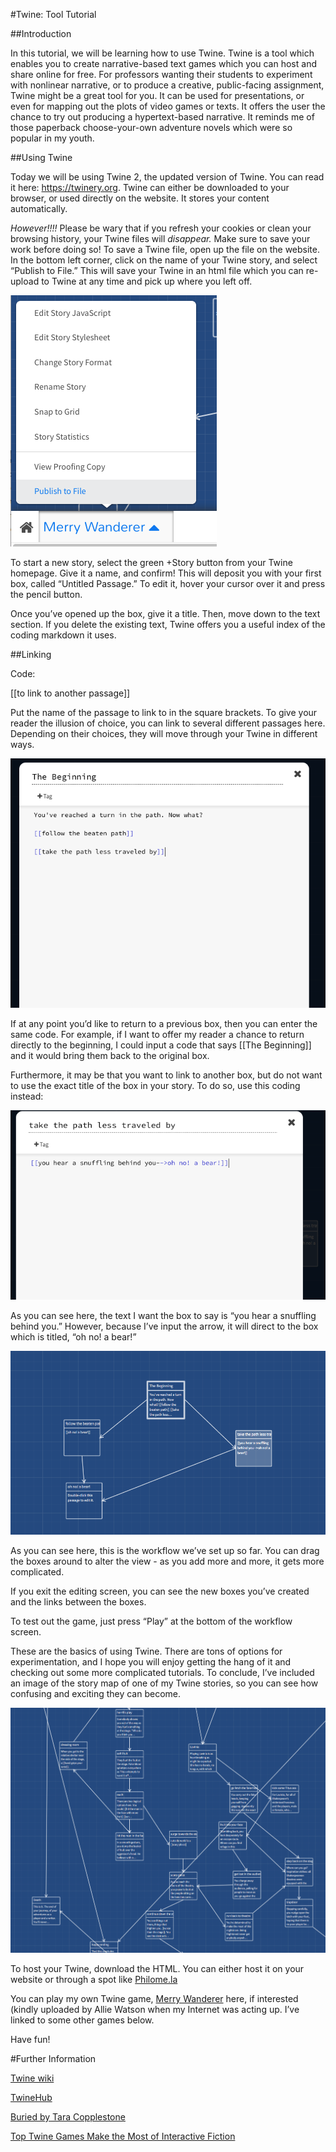 #Twine: Tool Tutorial
 
##Introduction 

In this tutorial, we will be learning how to use Twine. Twine is a tool which enables you to create narrative-based text games which you can host and share online for free. For professors wanting their students to experiment with nonlinear narrative, or to produce a creative, public-facing assignment, Twine might be a great tool for you. It can be used for presentations, or even for mapping out the plots of video games or texts. It offers the user the chance to try out producing a hypertext-based narrative. It reminds me of those paperback choose-your-own adventure novels which were so popular in my youth. 

##Using Twine 

Today we will be using Twine 2, the updated version of Twine. You can read it here: https://twinery.org. Twine can either be downloaded to your browser, or used directly on the website. It stores your content automatically. 

*However!!!!* Please be wary that if you refresh your cookies or clean your browsing history, your Twine files will *disappear.* Make sure to save your work before doing so! To save a Twine file, open up the file on the website. In the bottom left corner, click on the name of your Twine story, and select “Publish to File.” This will save your Twine in an html file which you can re-upload to Twine at any time and pick up where you left off. 

![Twine publish to file](https://github.com/jennaherdman/gitbookdh/blob/master/twine%20screenshots/twine%20pic%201.png?raw=true)

To start a new story, select the green +Story button from your Twine homepage. Give it a name, and confirm! This will deposit you with your first box, called “Untitled Passage.” To edit it, hover your cursor over it and press the pencil button. 

Once you’ve opened up the box, give it a title. Then, move down to the text section. If you delete the existing text, Twine offers you a useful index of the coding markdown it uses. 

##Linking 

Code:  

[[to link to another passage]] 

Put the name of the passage to link to in the square brackets. To give your reader the illusion of choice, you can link to several different passages here. Depending on their choices, they will move through your Twine in different ways. 

![Use the links](https://github.com/jennaherdman/gitbookdh/blob/master/twine%20screenshots/twine%20pic%202.png?raw=true)

If at any point you’d like to return to a previous box, then you can enter the same code. For example, if I want to offer my reader a chance to return directly to the beginning, I could input a code that says [[The Beginning]] and it would bring them back to the original box. 

Furthermore, it may be that you want to link to another box, but do not want to use the exact title of the box in your story. To do so, use this coding instead: 

![coding for new direction](https://github.com/jennaherdman/gitbookdh/blob/master/twine%20screenshots/twine%20pic%203.png?raw=true)

As you can see here, the text I want the box to say is “you hear a snuffling behind you.” However, because I’ve input the arrow, it will direct to the box which is titled, “oh no! a bear!”

![example of workflow](https://github.com/jennaherdman/gitbookdh/blob/master/twine%20screenshots/twine%20pic%204.png?raw=true)

As you can see here, this is the workflow we’ve set up so far. You can drag the boxes around to alter the view - as you add more and more, it gets more complicated. 

If you exit the editing screen, you can see the new boxes you’ve created and the links between the boxes. 

To test out the game, just press “Play” at the bottom of the workflow screen. 

These are the basics of using Twine. There are tons of options for experimentation, and I hope you will enjoy getting the hang of it and checking out some more complicated tutorials. To conclude, I’ve included an image of the story map of one of my Twine stories, so you can see how confusing and exciting they can become. 

![My Twine](https://github.com/jennaherdman/gitbookdh/blob/master/twine%20screenshots/twine%20pic%205.png?raw=true)

To host your Twine, download the HTML. You can either host it on your website or through a spot like [Philome.la](http://philome.la) 

You can play my own Twine game, [Merry Wanderer](http://philome.la/allieisanant/merry-wanderer) here, if interested (kindly uploaded by Allie Watson when my Internet was acting up. I’ve linked to some other games below. 

Have fun! 

#Further Information 

[Twine wiki](http://twinery.org/wiki/start)

[TwineHub](http://twinehub.weebly.com)

[Buried by Tara Copplestone](http://taracopplestone.co.uk/buried.html)

[Top Twine Games Make the Most of Interactive Fiction](http://gamerant.com/top-twine-games-interactive-fiction/)

